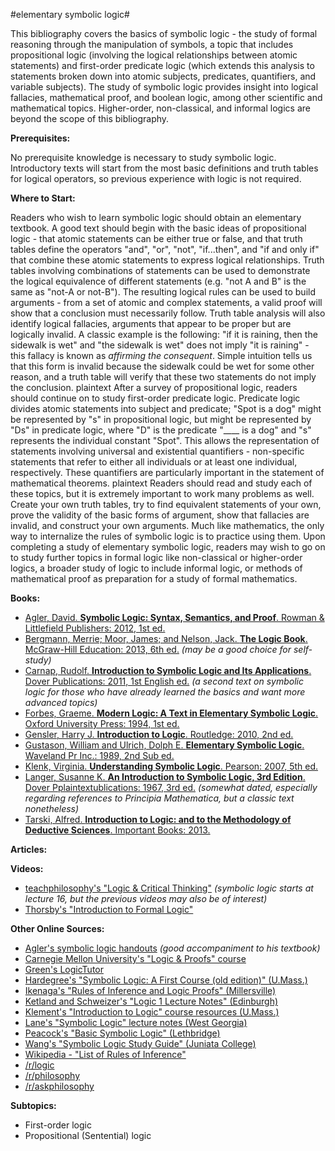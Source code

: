 #elementary symbolic logic#

This bibliography covers the basics of symbolic logic - the study of formal reasoning through the manipulation of symbols, a topic that includes propositional logic (involving the logical relationships between atomic statements) and first-order predicate logic (which extends this analysis to statements broken down into atomic subjects, predicates, quantifiers, and variable subjects).  The study of symbolic logic provides insight into logical fallacies, mathematical proof, and boolean logic, among other scientific and mathematical topics.  Higher-order, non-classical, and informal logics are beyond the scope of this bibliography.

**Prerequisites:**

No prerequisite knowledge is necessary to study symbolic logic.  Introductory texts will start from the most basic definitions and truth tables for logical operators, so previous experience with logic is not required.

**Where to Start:**

Readers who wish to learn symbolic logic should obtain an elementary textbook. A good text should begin with the basic ideas of propositional logic - that atomic statements can be either true or false, and that truth tables define the operators "and", "or", "not", "if...then", and "if and only if" that combine these atomic statements to express logical relationships.  Truth tables involving combinations of statements can be used to demonstrate the logical equivalence of different statements (e.g. "not A and B" is the same as "not-A or not-B"). The resulting logical rules can be used to build arguments - from a set of atomic and complex statements, a valid proof will show that a conclusion must necessarily follow.  Truth table analysis will also identify logical fallacies, arguments that appear to be proper but are logically invalid.  A classic example is the following: "if it is raining, then the sidewalk is wet" and "the sidewalk is wet" does not imply "it is raining" - this fallacy is known as *affirming the consequent*.  Simple intuition tells us that this form is invalid because the sidewalk could be wet for some other reason, and a truth table will verify that these two statements do not imply the conclusion.
plaintext
After a survey of propositional logic, readers should continue on to study first-order predicate logic.  Predicate logic divides atomic statements into subject and predicate; "Spot is a dog" might be represented by "s" in propositional logic, but might be represented by "Ds" in predicate logic, where "D" is the predicate "____ is a dog" and "s" represents the individual constant "Spot".  This allows the representation of statements involving universal and existential quantifiers - non-specific statements that refer to either all individuals or at least one individual, respectively.  These quantifiers are particularly important in the statement of mathematical theorems.
plaintext
Readers should read and study each of these topics, but it is extremely important to work many problems as well.  Create your own truth tables, try to find equivalent statements of your own, prove the validity of the basic forms of argument, show that fallacies are invalid, and construct your own arguments.  Much like mathematics, the only way to internalize the rules of symbolic logic is to practice using them.  Upon completing a study of elementary symbolic logic, readers may wish to go on to study further topics in formal logic like non-classical or higher-order logics, a broader study of logic to include informal logic, or methods of mathematical proof as preparation for a study of formal mathematics.

**Books:**

* [Agler, David. **Symbolic Logic: Syntax, Semantics, and Proof**. Rowman & Littlefield Publishers: 2012, 1st ed.](http://www.amazon.com/Symbolic-Logic-Syntax-Semantics-Proof/dp/1442217421)
* [Bergmann, Merrie; Moor, James; and Nelson, Jack. **The Logic Book**.  McGraw-Hill Education: 2013, 6th ed.](http://www.amazon.com/Logic-Book-Merrie-Bergmann/dp/0078038413) *(may be a good choice for self-study)*
* [Carnap, Rudolf. **Introduction to Symbolic Logic and Its Applications**.  Dover Publications: 2011, 1st English ed.](http://www.amazon.com/Introduction-Symbolic-Logic-Its-Applications/dp/0486604535)  *(a second text on symbolic logic for those who have already learned the basics and want more advanced topics)*
* [Forbes, Graeme.  **Modern Logic: A Text in Elementary Symbolic Logic**.  Oxford University Press: 1994, 1st ed.](http://www.amazon.com/Modern-Logic-Text-Elementary-Symbolic/dp/0195080297)
* [Gensler, Harry J. **Introduction to Logic**. Routledge: 2010, 2nd ed.](http://www.amazon.com/Introduction-Logic-Harry-J-Gensler/dp/0415996511)
* [Gustason, William and Ulrich, Dolph E. **Elementary Symbolic Logic**. Waveland Pr Inc.: 1989, 2nd Sub ed.](http://www.amazon.com/Elementary-Symbolic-Logic-William-Gustason/dp/088133412X)
* [Klenk, Virginia. **Understanding Symbolic Logic**. Pearson: 2007, 5th ed.](http://www.amazon.com/Understanding-Symbolic-Logic-Virginia-Klenk/dp/0132051524)
* [Langer, Susanne K. **An Introduction to Symbolic Logic, 3rd Edition**.  Dover Pplaintextublications: 1967, 3rd ed.](http://www.amazon.com/Introduction-Symbolic-Logic-3rd/dp/0486601641) *(somewhat dated, especially regarding references to Principia Mathematica, but a classic text nonetheless)*
* [Tarski, Alfred. **Introduction to Logic: and to the Methodology of Deductive Sciences**. Important Books: 2013.](http://www.amazon.com/Introduction-Logic-Methodology-Deductive-Sciences/dp/8087830172)

**Articles:**

**Videos:**

* [teachphilosophy's "Logic & Critical Thinking"](https://www.youtube.com/playlist?list=PLFGHE1xQFhhxVI2LmT2yhT_huBZQqsXUA) *(symbolic logic starts at lecture 16, but the previous videos may also be of interest)*
* [Thorsby's "Introduction to Formal Logic"](https://www.youtube.com/playlist?list=PLS8vfA_ckeuZ9UjAHhA1q-ROZGuE_h21V)

**Other Online Sources:**

* [Agler's symbolic logic handouts](http://www.davidagler.com/teaching/logic.html) *(good accompaniment to his textbook)*
* [Carnegie Mellon University's "Logic & Proofs" course](http://oli.cmu.edu/courses/free-open/logic-proofs-course-details/)
* [Green's LogicTutor](http://www.wwnorton.com/college/phil/logic3/)
* [Hardegree's "Symbolic Logic: A First Course (old edition)" (U.Mass.)](http://courses.umass.edu/phil110-gmh/MAIN/IHome-5.htm)
* [Ikenaga's "Rules of Inference and Logic Proofs" (Millersville)](http://www.millersville.edu/~bikenaga/math-proof/rules-of-inference/rules-of-inference.html)
* [Ketland and Schweizer's "Logic 1 Lecture Notes" (Edinburgh)](https://docs.google.com/viewer?docex=1&url=http://www.philosophy.ed.ac.uk/undergraduate/documents/Propositional_Logic_2008_09.pdf)
* [Klement's "Introduction to Logic" course resources (U.Mass.)](http://courses.umass.edu/logic/#lecturenotes)
* [Lane's "Symbolic Logic" lecture notes (West Georgia)](http://www.westga.edu/~rlane/symbolic/)
* [Peacock's "Basic Symbolic Logic" (Lethbridge)](https://docs.google.com/viewer?docex=1&url=http://classes.uleth.ca/200403/logi2003a/SymbolicLogicText.pdf)
* [Wang's "Symbolic Logic Study Guide" (Juniata College)](http://jcsites.juniata.edu/faculty/wang/logic/guide.htm)
* [Wikipedia - "List of Rules of Inference"](https://en.wikipedia.org/wiki/List_of_rules_of_inference)
* [/r/logic](http://np.reddit.com/r/logic/)
* [/r/philosophy](http://np.reddit.com/r/philosophy)
* [/r/askphilosophy](http://np.reddit.com/r/askphilosophy/)

**Subtopics:**

* First-order logic
* Propositional (Sentential) logic